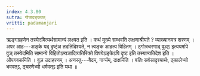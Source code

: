 ```yaml
---
index: 4.3.80
sutra: गोत्रादङ्कवत्‌
vritti: padamanjari
---
```


 ऋङ्गग्रहणेन तस्येदमित्यर्थसामान्यं लक्ष्यत इति । कथं मुख्ये सम्भवति लक्षणाश्रीयते ? व्याख्यानमत्र शरणम् । अपर आह---अङ्के यद् दृष्ट्ंअ तदतिदिश्यते, न त्वङ्क आहत्य विहितम् । ठ्गोत्रचरणाद् वुञ्ऽ इत्ययमपि वुञ् तस्येदमिति सामान्ये विहितोऽप्यञादिव्यतिरिक्ते विषयेऽङ्केऽपि दृष्ट इति तस्याप्यतिदेश इति । औपगवकमिति । वुञ उदाहरणम् । अणस्तु---वैदम्, गार्ग्यम्, दाक्षमिति । वतिः सर्वसादृश्यार्थः, ठ्कालेभ्यो भववत्ऽ, ठ्चरणेभ्यो धर्मवत्ऽ इति यथा ॥
